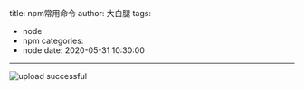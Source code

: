 title: npm常用命令
author: 大白腿
tags:
  - node
  - npm
categories:
  - node
date: 2020-05-31 10:30:00
---

![upload successful](/images/pasted-9.png)